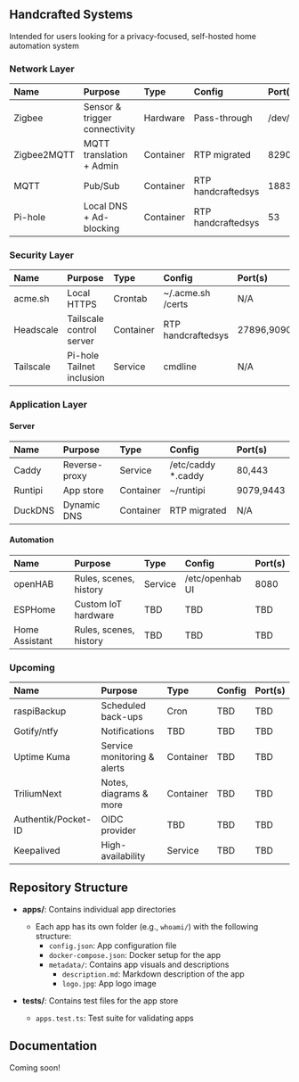 ## Handcrafted Systems

Intended for users looking for a privacy-focused, self-hosted home automation system

### Network Layer
| Name                | Purpose                       | Type      | Config             | Port(s)       |
|:--------------------|:------------------------------|:----------|:-------------------|:--------------|
| Zigbee              | Sensor & trigger connectivity | Hardware  | Pass-through       | /dev/ttyACM0  |
| Zigbee2MQTT         | MQTT translation + Admin      | Container | RTP migrated       | 8290          |
| MQTT                | Pub/Sub                       | Container | RTP handcraftedsys | 1883,9001     |
| Pi-hole             | Local DNS + Ad-blocking       | Container | RTP handcraftedsys | 53            |

### Security Layer
| Name                | Purpose                       | Type      | Config             | Port(s)       |
|:--------------------|:------------------------------|:----------|:-------------------|:--------------|
| acme.sh             | Local HTTPS                   | Crontab   | ~/.acme.sh /certs  | N/A           |
| Headscale           | Tailscale control server      | Container | RTP handcraftedsys | 27896,9090    |
| Tailscale           | Pi-hole Tailnet inclusion     | Service   | cmdline            | N/A           | 

### Application Layer
#### Server
| Name                | Purpose                       | Type      | Config             | Port(s)       |
|:--------------------|:------------------------------|:----------|:-------------------|:--------------|
| Caddy               | Reverse-proxy                 | Service   | /etc/caddy *.caddy | 80,443        |
| Runtipi             | App store                     | Container | ~/runtipi          | 9079,9443     |
| DuckDNS             | Dynamic DNS                   | Container | RTP migrated       | N/A           | 

#### Automation
| Name                | Purpose                       | Type      | Config             | Port(s)       |
|:--------------------|:------------------------------|:----------|:-------------------|:--------------|
| openHAB             | Rules, scenes, history        | Service   | /etc/openhab UI    | 8080          |
| ESPHome             | Custom IoT hardware           | TBD       | TBD                | TBD           |
| Home Assistant      | Rules, scenes, history        | TBD       | TBD                | TBD           | 

### Upcoming
| Name                | Purpose                       | Type      | Config             | Port(s)       |
|:--------------------|:------------------------------|:----------|:-------------------|:--------------|
| raspiBackup         | Scheduled back-ups            | Cron      | TBD                | TBD           |
| Gotify/ntfy         | Notifications                 | TBD       | TBD                | TBD           |
| Uptime Kuma         | Service monitoring & alerts   | Container | TBD                | TBD           |
| TriliumNext         | Notes, diagrams & more        | Container | TBD                | TBD           |
| Authentik/Pocket-ID | OIDC provider                 | TBD       | TBD                | TBD           |
| Keepalived          | High-availability             | Service   | TBD                | TBD           |


## Repository Structure

- **apps/**: Contains individual app directories

  - Each app has its own folder (e.g., `whoami/`) with the following structure:
    - `config.json`: App configuration file
    - `docker-compose.json`: Docker setup for the app
    - `metadata/`: Contains app visuals and descriptions
      - `description.md`: Markdown description of the app
      - `logo.jpg`: App logo image

- **tests/**: Contains test files for the app store

  - `apps.test.ts`: Test suite for validating apps

## Documentation

Coming soon!
